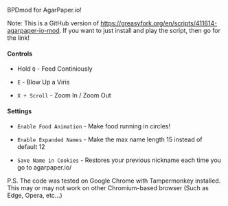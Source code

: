 BPDmod for AgarPaper.io!

Note: This is a GitHub version of https://greasyfork.org/en/scripts/411614-agarpaper-io-mod. If you want to just install and play the script, then go for the link!

#### Controls

* Hold `Q` - Feed Continiously

* `E` - Blow Up a Viris

* `X + Scroll` - Zoom In / Zoom Out

#### Settings

* `Enable Food Animation` - Make food running in circles!

* `Enable Expanded Names` - Make the max name length 15 instead of default 12

* `Save Name in Cookies` - Restores your previous nickname each time you go to agarpaper.io/

P.S. The code was tested on Google Chrome with Tampermonkey installed. This may or may not work on other Chromium-based browser (Such as Edge, Opera, etc...)
